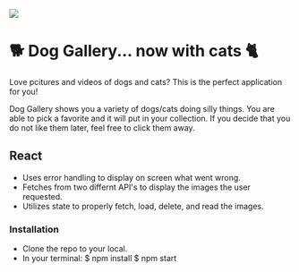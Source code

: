 
<p> <img src="https://ibb.co/Q8sRmsm"></p>

# 🐕  Dog Gallery... now with cats 🐈

Love pcitures and videos of dogs and cats? This is the perfect application for you!

Dog Gallery shows you a variety of dogs/cats doing silly things. You are able to pick a favorite and it will put in your collection. If you decide that you do not like them later, feel free to click them away. 

## React

- Uses error handling to display on screen what went wrong.
- Fetches from two differnt API's to display the images the user requested. 
- Utilizes state to properly fetch, load, delete, and read the images. 

### Installation

- Clone the repo to your local.
- In your terminal: 
        $ npm install
        $ npm start

